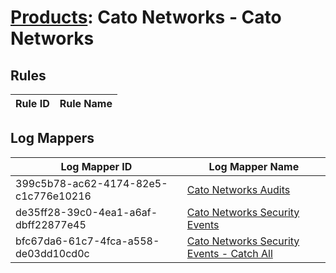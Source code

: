 # [Products](README.md): Cato Networks - Cato Networks

## Rules

|Rule ID|Rule Name|
|----|----|


## Log Mappers

|Log Mapper ID|Log Mapper Name|
|----|----|
|399c5b78-ac62-4174-82e5-c1c776e10216|[Cato Networks Audits](../mappings/399c5b78-ac62-4174-82e5-c1c776e10216.md)|
|de35ff28-39c0-4ea1-a6af-dbff22877e45|[Cato Networks Security Events](../mappings/de35ff28-39c0-4ea1-a6af-dbff22877e45.md)|
|bfc67da6-61c7-4fca-a558-de03dd10cd0c|[Cato Networks Security Events - Catch All](../mappings/bfc67da6-61c7-4fca-a558-de03dd10cd0c.md)|


